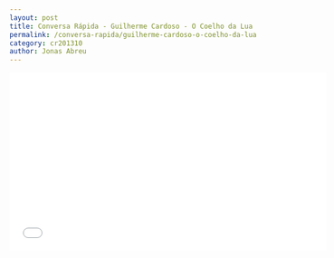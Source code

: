 ```yaml
---
layout: post
title: Conversa Rápida - Guilherme Cardoso - O Coelho da Lua
permalink: /conversa-rapida/guilherme-cardoso-o-coelho-da-lua
category: cr201310
author: Jonas Abreu
---
```


<iframe width="560" height="315" src="//www.youtube.com/embed/6PzrDq1KDbA" frameborder="0" allowfullscreen></iframe>
